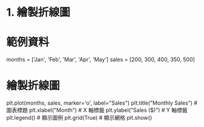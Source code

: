 # 1. 繪製折線圖
# 範例資料
months = ['Jan', 'Feb', 'Mar', 'Apr', 'May']
sales = [200, 300, 400, 350, 500]

# 繪製折線圖
plt.plot(months, sales, marker='o', label="Sales")
plt.title("Monthly Sales")  # 圖表標題
plt.xlabel("Month")         # X 軸標籤
plt.ylabel("Sales ($)")     # Y 軸標籤
plt.legend()                # 顯示圖例
plt.grid(True)              # 顯示網格
plt.show()